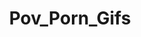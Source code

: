 ---
title: Pov_Porn_Gifs
crosslinks:
- livven
- porninfifteenseconds
- ridingxxx
- PornConnoisseurFavs
- dirtysmall
- PornStarHQ
- NinaNorth
- Mofos_Network
- holdthemoan
- janicegriffith
---